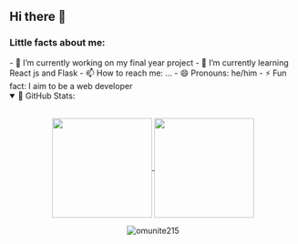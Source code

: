## Hi there 👋

<!--
**shaikhdanialsah/shaikhdanialsah** is a ✨ _special_ ✨ repository because its `README.md` (this file) appears on your GitHub profile.

Here are some ideas to get you started:
-->
<h3>Little facts about me: </h3>
- 🔭 I’m currently working on my final year project
- 🌱 I’m currently learning React js and Flask
- 📫 How to reach me: ...
- 😄 Pronouns: he/him
- ⚡ Fun fact: I aim to be a web developer

<details open="">
<summary>
 📔 GitHub Stats:
</summary>
<br>
<p align="center">
  <a href="https://github.com/shaikhdanialsah">
    <img align="center"  height="175px" src="https://github-readme-stats.vercel.app/api?username=omunite215&show_icons=true&hide_border=true&title_color=94b4a4&amp&icon_color=FFFFFF&amp&text_color=FFFFFF&amp&bg_color=000000&count_private=true&include_all_commits=true"/>
  </a>
  <a href="https://github.com/omunite215">
    <img align="center" height="175px"  src="https://github-readme-stats.vercel.app/api/top-langs/?username=omunite215&text_color=FFFFFF&bg_color=000000&title_color=94b4a4&langs_count=15&layout=compact&hide_border=true" />
  </a>
</p>
  <p align="center"><img align="center" src="https://github-readme-streak-stats.herokuapp.com/?user=omunite215&text_color=FFFFFF&bg_color=000000&title_color=94b4a4&langs_count=15&layout=compact&hide_border=true" alt="omunite215" /></p>
</details>
